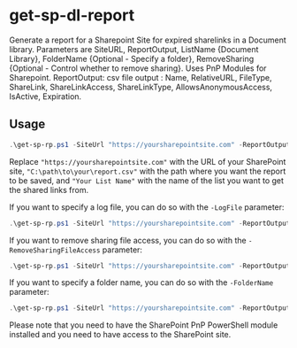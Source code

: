 # get-sp-dl-report
Generate a report for a Sharepoint Site for expired sharelinks in a Document library. Parameters are SiteURL, ReportOutput, ListName {Document Library}, FolderName {Optional - Specify a folder}, RemoveSharing {Optional - Control whether to remove sharing}. Uses PnP Modules for Sharepoint. ReportOutput: csv file output : Name, RelativeURL, FileType, ShareLink, ShareLinkAccess, ShareLinkType, AllowsAnonymousAccess, IsActive, Expiration.

## Usage
```powershell
.\get-sp-rp.ps1 -SiteUrl "https://yoursharepointsite.com" -ReportOutput "C:\path\to\your\report.csv" -ListName "Your List Name"
```
Replace `"https://yoursharepointsite.com"` with the URL of your SharePoint site, `"C:\path\to\your\report.csv"` with the path where you want the report to be saved, and `"Your List Name"` with the name of the list you want to get the shared links from.

If you want to specify a log file, you can do so with the `-LogFile` parameter:
```powershell
.\get-sp-rp.ps1 -SiteUrl "https://yoursharepointsite.com" -ReportOutput "C:\path\to\your\report.csv" -ListName "Your List Name" -LogFile "C:\path\to\your\log.txt"
```
If you want to remove sharing file access, you can do so with the `-RemoveSharingFileAccess` parameter:
```powershell
.\get-sp-rp.ps1 -SiteUrl "https://yoursharepointsite.com" -ReportOutput "C:\path\to\your\report.csv" -ListName "Your List Name" -RemoveSharingFileAccess $false
```
If you want to specify a folder name, you can do so with the `-FolderName` parameter:
```powershell
.\get-sp-rp.ps1 -SiteUrl "https://yoursharepointsite.com" -ReportOutput "C:\path\to\your\report.csv" -ListName "Your List Name" -FolderName "Your Folder Name"
```
Please note that you need to have the SharePoint PnP PowerShell module installed and you need to have access to the SharePoint site.


